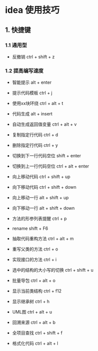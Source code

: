 # idea 使用技巧

## 1. 快捷键

### 1.1 通用型
+ 反撤销 ctrl + shift + z

### 1.2 提高编写速度
+ 智能提示 alt + enter
+ 提示代码模板 ctrl + j
+ 使用xx块环绕 ctrl + alt + t
+ 代码生成 alt + insert
+ 自动生成返回值变量 ctrl + alt + v
+ 复制指定行代码 ctrl + d
+ 删除指定行代码 ctrl + y
+ 切换到下一行代码空位 shift + enter
+ 切换到上一行代码空位 ctrl + alt + enter
+ 向上移动代码 ctrl + shift + up
+ 向下移动代码 ctrl + shift + down
+ 向上移动一行 alt + shift + up
+ 向下移动一行 alt + shift + down
+ 方法的形参列表提醒 ctrl + p

+ rename shift + F6
+ 抽取代码重构方法 ctrl + alt + m
+ 重写父类的方法 ctrl + o
+ 实现接口的方法 ctrl + i
+ 选中的结构的大小写的切换 ctrl + shift + u
+ 批量导包 ctrl + alt + o

+ 显示当前类结构 ctrl + f12
+ 显示继承树 ctrl + h
+ UML图 ctrl + alt + u
+ 回溯来源 ctrl + alt + b

+ 全项目查找 ctrl + shift + f 

+ 格式化代码 ctrl + alt + l